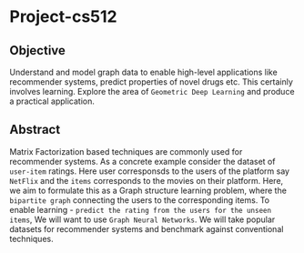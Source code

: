 # Project-cs512


## Objective

Understand and model graph data to enable high-level applications like recommender systems, predict properties of novel drugs etc. This certainly involves learning. Explore the area of `Geometric Deep Learning` and produce a practical application.

## Abstract

Matrix Factorization based techniques are commonly used for recommender systems. As a concrete example consider the dataset of `user-item` ratings. Here user corresponsds to the users of the platform say `NetFlix` and the `items` corresponds to the movies on their platform. Here, we aim to formulate this as a Graph structure learning problem, where the `bipartite graph` connecting the users to the corresponding items. To enable learning - `predict the rating from the users for the unseen items`, We will want to use `Graph Neural Networks`. We will take popular datasets for recommender systems  and benchmark against conventional techniques.



